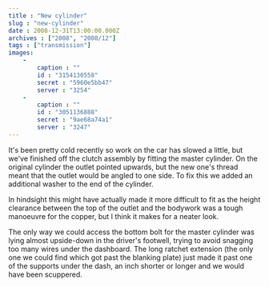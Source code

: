 ```yaml
---
title : "New cylinder"
slug : "new-cylinder"
date : 2008-12-31T13:00:00.000Z
archives : ["2008", "2008/12"]
tags : ["transmission"]
images:
    -
        caption : ""
        id : "3154130558"
        secret : "5960e5bb47"
        server : "3254"
    -
        caption : ""
        id : "3051136888"
        secret : "9ae68a74a1"
        server : "3247"
---
```


It's been pretty cold recently so work on the car has slowed a little, but we've finished off the clutch assembly by fitting the master cylinder. On the original cylinder the outlet pointed upwards, but the new one's thread meant that the outlet would be angled to one side. To fix this we added an additional washer to the end of the cylinder.

In hindsight this might have actually made it more difficult to fit as the height clearance between the top of the outlet and the bodywork was a tough manoeuvre for the copper, but I think it makes for a neater look.





The only way we could access the bottom bolt for the master cylinder was lying almost upside-down in the driver's footwell, trying to avoid snagging too many wires under the dashboard. The long ratchet extension (the only one we could find which got past the blanking plate) just made it past one of the supports under the dash, an inch shorter or longer and we would have been scuppered.

